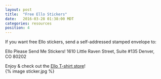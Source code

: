 ```yaml
---
layout: post
title:  "Free Ello Stickers"
date:   2016-03-28 01:38:00 MDT
categories: resources
position: 4
---
```


If you want free Ello stickers, send a self-addressed stamped envelope to:

Ello Please Send Me Stickers!
1610 Little Raven Street, Suite #135
Denver, CO 80202

Enjoy & check out the [Ello T-shirt store](http://ello.threadless.com/#/)!
<br>
{% image sticker.jpg %}
